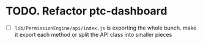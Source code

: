 # TODO. Refactor ptc-dashboard

- [ ] `lib/PermissionEngine/api/index.js` is exporting the whole bunch. make it export each method or split the API class into smaller pieces
